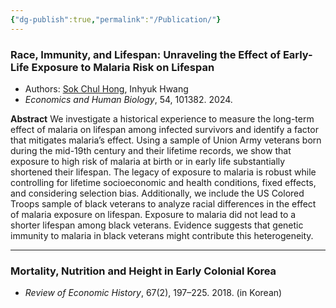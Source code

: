 ```yaml
---
{"dg-publish":true,"permalink":"/Publication/"}
---
```


### Race, Immunity, and Lifespan: Unraveling the Effect of Early-Life Exposure to Malaria Risk on Lifespan

- Authors: [Sok Chul Hong](https://sites.google.com/site/sokchulhong/), Inhyuk Hwang
- *Economics and Human Biology*, 54, 101382. 2024.

**Abstract**
 We investigate a historical experience to measure the long-term effect of malaria on lifespan among infected survivors and identify a factor that mitigates malaria’s effect. Using a sample of Union Army veterans born during the mid-19th century and their lifetime records, we show that exposure to high risk of malaria at birth or in early life substantially shortened their lifespan. The legacy of exposure to malaria is robust while controlling for lifetime socioeconomic and health conditions, fixed effects, and considering selection bias. Additionally, we include the US Colored Troops sample of black veterans to analyze racial differences in the effect of malaria exposure on lifespan. Exposure to malaria did not lead to a shorter lifespan among black veterans. Evidence suggests that genetic immunity to malaria in black veterans might contribute this heterogeneity.
 
---
### Mortality, Nutrition and Height in Early Colonial Korea

- *Review of Economic History*, 67(2), 197–225. 2018. (in Korean)

